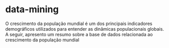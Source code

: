 # data-mining
O crescimento da população mundial é um dos principais indicadores demográficos utilizados para entender as dinâmicas populacionais globais. A seguir, apresento um resumo sobre a base de dados relacionada ao crescimento da população mundial
